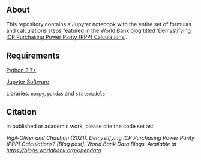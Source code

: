 ## About

This repository contains a Jupyter notebook with the entire set of formulas and calculations steps featured in the World Bank blog titled ['Demystifying ICP Purchasing Power Parity (PPP) Calculations'](). 

## Requirements

[Python 3.7+](https://www.python.org/)

[Jupyter Software](https://jupyter.org/install)

Libraries: ``numpy``, ``pandas`` and ``statsmodels`` 

## Citation

In published or academic work, please cite the code set as:

*Vigil-Oliver and Chauhan (2021). Demystifying ICP Purchasing Power Parity (PPP) Calculations? [Blog post]. World Bank Data Blogs. Available at https://blogs.worldbank.org/opendata*
